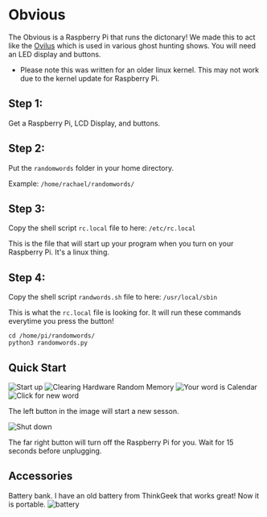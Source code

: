 # Obvious

The Obvious is a Raspberry Pi that runs the dictonary! We made this to act like the [Ovilus](https://www.digitaldowsing.com/) which is used in various ghost hunting shows.  You will need an LED display and buttons. 

* Please note this was written for an older linux kernel.  This may not work due to the kernel update for Raspberry Pi. 


## Step 1:

Get a Raspberry Pi, LCD Display, and buttons. 

## Step 2:

Put the `randomwords` folder in your home directory. 

Example: `/home/rachael/randomwords/`

## Step 3:

Copy the shell script `rc.local` file to here: `/etc/rc.local`

This is the file that will start up your program when you turn on your Raspberry Pi. It's a linux thing.

## Step 4: 

Copy the shell script `randwords.sh` file to here: `/usr/local/sbin`

This is what the `rc.local` file is looking for. It will run these commands everytime you press the button!

```
cd /home/pi/randomwords/
python3 randomwords.py
```

## Quick Start
![Start up](https://i.imgur.com/fjx8aiI.jpg)
![Clearing Hardware Random Memory](https://i.imgur.com/RblEgYr.jpg)
![Your word is Calendar](https://i.imgur.com/U8vOluu.jpg)
![Click for new word](https://i.imgur.com/JDjqOKD.gif)

The left button in the image will start a new sesson. 


![Shut down](https://i.imgur.com/SkHHBk5.gif)

The far right button will turn off the Raspberry Pi for you. Wait for 15 seconds before unplugging. 


## Accessories

Battery bank. I have an old battery from ThinkGeek that works great! Now it is portable. 
![battery](https://i.imgur.com/Qyyv89l.jpg)
